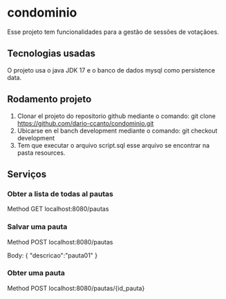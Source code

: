 # condominio
Esse projeto tem funcionalidades para a gestão de sessões de votaçãoes.

## Tecnologias usadas
O projeto usa o java JDK 17 e o banco de dados mysql como persistence data.

## Rodamento projeto
1. Clonar el projeto do repositorio github mediante o comando: git clone https://github.com/dario-ccanto/condominio.git
2. Ubicarse en el banch development mediante o comando: git checkout development
3. Tem que executar o arquivo script.sql esse arquivo se encontrar na pasta resources.

## Serviços

### Obter a lista de todas al pautas
Method GET localhost:8080/pautas

### Salvar uma pauta

Method POST localhost:8080/pautas

Body: {
"descricao":"pauta01"
}

### Obter uma pauta

Method POST localhost:8080/pautas/{id_pauta}

